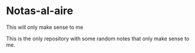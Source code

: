 # Notas-al-aire
This will only make sense to me

This is the only repository with some random notes that only make sense to me.
